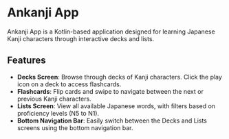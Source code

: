 # Ankanji App

Ankanji App is a Kotlin-based application designed for learning Japanese Kanji characters through interactive decks and lists.

## Features

- **Decks Screen**: Browse through decks of Kanji characters. Click the play icon on a deck to access flashcards.
- **Flashcards**: Flip cards and swipe to navigate between the next or previous Kanji characters.
- **Lists Screen**: View all available Japanese words, with filters based on proficiency levels (N5 to N1).
- **Bottom Navigation Bar**: Easily switch between the Decks and Lists screens using the bottom navigation bar.
